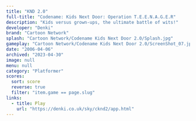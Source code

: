 ```yaml
---
title: "KND 2.0"
full-title: "Codename: Kids Next Door: Operation T.E.E.N.A.G.E.R"
description: "Kids versus grown-ups, the ultimate battle of wits!"
developer: "Denki"
brand: "Cartoon Network"
splash: "Cartoon Network/Codename Kids Next Door 2.0/Splash.jpg"
gameplay: "Cartoon Network/Codename Kids Next Door 2.0/ScreenShot_07.jpg"
date: "2006-04-06"
archived: "2023-04-30"
image: null
menu: null
category: "Platformer"
scores:
  sort: score
  reverse: true
  filter: "item.game == page.slug"
links:
  - title: Play
    url: "https://denki.co.uk/sky/cknd2/app.html"
---
```

